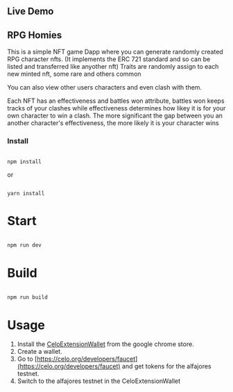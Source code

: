 ## Live Demo


## RPG Homies
This is a simple NFT game Dapp where you can generate randomly created RPG character nfts. (It implements the ERC 721 standard and so can be listed and transferred like anyother nft)
Traits are randomly assign to each new minted nft, some rare and others common

You can also view other users characters and even clash with them.

Each NFT has an effectiveness and battles won attribute, battles won keeps tracks of your clashes while effectiveness determines how likey it is for your own character to win a clash. The more significant the gap between you an another character's effectiveness, the more likely it is your character wins 

### Install

```

npm install

```

or 

```

yarn install

```

# Start

```

npm run dev

```

# Build

```

npm run build

```
# Usage
1. Install the [CeloExtensionWallet](https://chrome.google.com/webstore/detail/celoextensionwallet/kkilomkmpmkbdnfelcpgckmpcaemjcdh?hl=en) from the google chrome store.
2. Create a wallet.
3. Go to [https://celo.org/developers/faucet](https://celo.org/developers/faucet) and get tokens for the alfajores testnet.
4. Switch to the alfajores testnet in the CeloExtensionWallet
